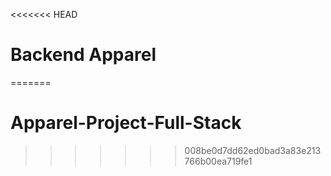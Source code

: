 <<<<<<< HEAD
# Backend Apparel

=======
# Apparel-Project-Full-Stack
>>>>>>> 008be0d7dd62ed0bad3a83e213766b00ea719fe1
